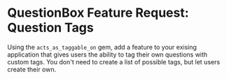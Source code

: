 QuestionBox Feature Request: Question Tags
===========================================

Using the `acts_as_taggable_on` gem, add a feature to your exising application that gives users the ability to tag their own questions with custom tags. You don't need to create a list of possible tags, but let users create their own.